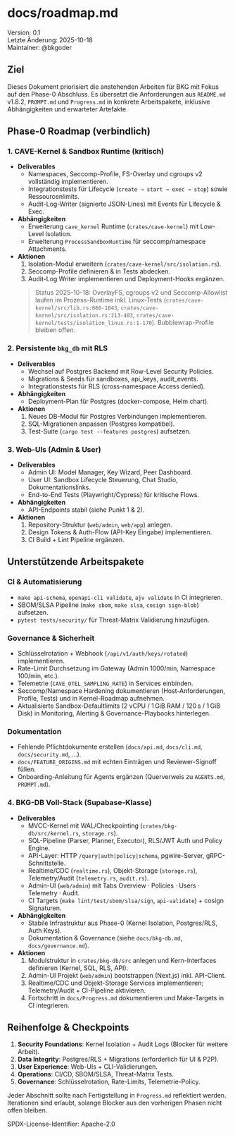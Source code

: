 # docs/roadmap.md

Version: 0.1  
Letzte Änderung: 2025-10-18  
Maintainer: @bkgoder

Ziel
----
Dieses Dokument priorisiert die anstehenden Arbeiten für BKG mit Fokus auf den Phase-0 Abschluss. Es übersetzt die Anforderungen aus `README.md` v1.8.2, `PROMPT.md` und `Progress.md` in konkrete Arbeitspakete, inklusive Abhängigkeiten und erwarteter Artefakte.

## Phase-0 Roadmap (verbindlich)

### 1. CAVE-Kernel & Sandbox Runtime (kritisch)
- **Deliverables**
  - Namespaces, Seccomp-Profile, FS-Overlay und cgroups v2 vollständig implementieren.
  - Integrationstests für Lifecycle (`create → start → exec → stop`) sowie Ressourcenlimits.
  - Audit-Log-Writer (signierte JSON-Lines) mit Events für Lifecycle & Exec.
- **Abhängigkeiten**
  - Erweiterung `cave_kernel` Runtime (`crates/cave-kernel`) mit Low-Level Isolation.
  - Erweiterung `ProcessSandboxRuntime` für seccomp/namespace Attachments.
- **Aktionen**
  1. Isolation-Modul erweitern (`crates/cave-kernel/src/isolation.rs`).
  2. Seccomp-Profile definieren & in Tests abdecken.
  3. Audit-Log Writer implementieren und Deployment-Hooks ergänzen.
  > Status 2025-10-18: OverlayFS, cgroups v2 und Seccomp-Allowlist laufen im Prozess-Runtime inkl. Linux-Tests (`crates/cave-kernel/src/lib.rs:660-1043`, `crates/cave-kernel/src/isolation.rs:213-403`, `crates/cave-kernel/tests/isolation_linux.rs:1-170`). Bubblewrap-Profile bleiben offen.

### 2. Persistente `bkg_db` mit RLS
- **Deliverables**
  - Wechsel auf Postgres Backend mit Row-Level Security Policies.
  - Migrations & Seeds für sandboxes, api_keys, audit_events.
  - Integrationstests für RLS (cross-namespace Access denied).
- **Abhängigkeiten**
  - Deployment-Plan für Postgres (docker-compose, Helm chart).
- **Aktionen**
  1. Neues DB-Modul für Postgres Verbindungen implementieren.
  2. SQL-Migrationen anpassen (Postgres kompatibel).
  3. Test-Suite (`cargo test --features postgres`) aufsetzen.

### 3. Web-UIs (Admin & User)
- **Deliverables**
  - Admin UI: Model Manager, Key Wizard, Peer Dashboard.
  - User UI: Sandbox Lifecycle Steuerung, Chat Studio, Dokumentationslinks.
  - End-to-End Tests (Playwright/Cypress) für kritische Flows.
- **Abhängigkeiten**
  - API-Endpoints stabil (siehe Punkt 1 & 2).
- **Aktionen**
  1. Repository-Struktur (`web/admin`, `web/app`) anlegen.
  2. Design Tokens & Auth-Flow (API-Key Eingabe) implementieren.
  3. CI Build + Lint Pipeline ergänzen.

## Unterstützende Arbeitspakete

### CI & Automatisierung
- `make api-schema`, `openapi-cli validate`, `ajv validate` in CI integrieren.
- SBOM/SLSA Pipeline (`make sbom`, `make slsa`, `cosign sign-blob`) aufsetzen.
- `pytest tests/security/` für Threat-Matrix Validierung hinzufügen.

### Governance & Sicherheit
- Schlüsselrotation + Webhook (`/api/v1/auth/keys/rotated`) implementieren.
- Rate-Limit Durchsetzung im Gateway (Admin 1000/min, Namespace 100/min, etc.).
- Telemetrie (`CAVE_OTEL_SAMPLING_RATE`) in Services einbinden.
- Seccomp/Namespace Hardening dokumentieren (Host-Anforderungen, Profile, Tests) und in Kernel-Roadmap aufnehmen.
- Aktualisierte Sandbox-Defaultlimits (2 vCPU / 1 GiB RAM / 120 s / 1 GiB Disk) in Monitoring, Alerting & Governance-Playbooks hinterlegen.

### Dokumentation
- Fehlende Pflichtdokumente erstellen (`docs/api.md`, `docs/cli.md`, `docs/security.md`, …).
- `docs/FEATURE_ORIGINS.md` mit echten Einträgen und Reviewer-Signoff füllen.
 - Onboarding-Anleitung für Agents ergänzen (Querverweis zu `AGENTS.md`, `PROMPT.md`).

### 4. BKG-DB Voll-Stack (Supabase-Klasse)
- **Deliverables**
  - MVCC-Kernel mit WAL/Checkpointing (`crates/bkg-db/src/kernel.rs`, `storage.rs`).
  - SQL-Pipeline (Parser, Planner, Executor), RLS/JWT Auth und Policy Engine.
  - API-Layer: HTTP `/query|auth|policy|schema`, pgwire-Server, gRPC-Schnittstelle.
  - Realtime/CDC (`realtime.rs`), Objekt-Storage (`storage.rs`), Telemetry/Audit (`telemetry.rs`, `audit.rs`).
  - Admin-UI (`web/admin`) mit Tabs Overview · Policies · Users · Telemetry · Audit.
  - CI Targets (`make lint/test/sbom/slsa/sign`, `api-validate`) + cosign Signaturen.
- **Abhängigkeiten**
  - Stabile Infrastruktur aus Phase-0 (Kernel Isolation, Postgres/RLS, Auth Keys).
  - Dokumentation & Governance (siehe `docs/bkg-db.md`, `docs/governance.md`).
- **Aktionen**
  1. Modulstruktur in `crates/bkg-db/src` anlegen und Kern-Interfaces definieren (Kernel, SQL, RLS, API).
  2. Admin-UI Projekt (`web/admin`) bootstrappen (Next.js) inkl. API-Client.
  3. Realtime/CDC und Objekt-Storage Services implementieren; Telemetry/Audit + CI-Pipeline aktivieren.
  4. Fortschritt in `docs/Progress.md` dokumentieren und Make-Targets in CI integrieren.

## Reihenfolge & Checkpoints
1. **Security Foundations**: Kernel Isolation + Audit Logs (Blocker für weitere Arbeit).
2. **Data Integrity**: Postgres/RLS + Migrations (erforderlich für UI & P2P).
3. **User Experience**: Web-UIs + CLI-Validierungen.
4. **Operations**: CI/CD, SBOM/SLSA, Threat-Matrix Tests.
5. **Governance**: Schlüsselrotation, Rate-Limits, Telemetrie-Policy.

Jeder Abschnitt sollte nach Fertigstellung in `Progress.md` reflektiert werden. Iterationen sind erlaubt, solange Blocker aus den vorherigen Phasen nicht offen bleiben.

SPDX-License-Identifier: Apache-2.0
